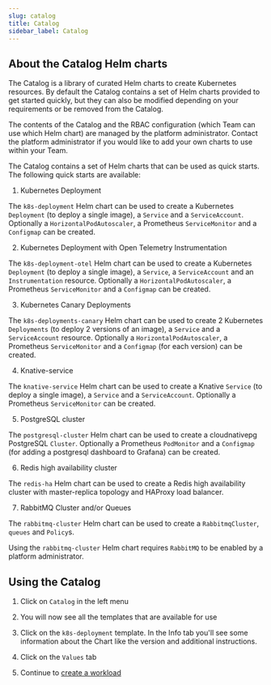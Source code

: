 ```yaml
---
slug: catalog
title: Catalog
sidebar_label: Catalog
---
```


## About the Catalog Helm charts

The Catalog is a library of curated Helm charts to create Kubernetes resources. By default the Catalog contains a set of Helm charts provided to get started quickly, but they can also be modified depending on your requirements or be removed from the Catalog. 

The contents of the Catalog and the RBAC configuration (which Team can use which Helm chart) are managed by the platform administrator. Contact the platform administrator if you would like to add your own charts to use within your Team.

The Catalog contains a set of Helm charts that can be used as quick starts. The following quick starts are available:

1. Kubernetes Deployment

The `k8s-deployment` Helm chart can be used to create a Kubernetes `Deployment` (to deploy a single image), a `Service` and a `ServiceAccount`. Optionally a `HorizontalPodAutoscaler`, a Prometheus `ServiceMonitor` and a `Configmap` can be created.

2. Kubernetes Deployment with Open Telemetry Instrumentation

The `k8s-deployment-otel` Helm chart can be used to create a Kubernetes `Deployment` (to deploy a single image), a `Service`, a `ServiceAccount` and an `Instrumentation` resource. Optionally a `HorizontalPodAutoscaler`, a Prometheus `ServiceMonitor` and a `Configmap` can be created.

3. Kubernetes Canary Deployments

The `k8s-deployments-canary` Helm chart can be used to create 2 Kubernetes `Deployments` (to deploy 2 versions of an image), a `Service` and a `ServiceAccount` resource. Optionally a `HorizontalPodAutoscaler`, a Prometheus `ServiceMonitor` and a `Configmap` (for each version) can be created.

4. Knative-service

The `knative-service` Helm chart can be used to create a Knative `Service` (to deploy a single image), a `Service` and a  `ServiceAccount`. Optionally a Prometheus `ServiceMonitor` can be created.

5. PostgreSQL cluster

The `postgresql-cluster` Helm chart can be used to create a cloudnativepg PostgreSQL `Cluster`. Optionally a Prometheus `PodMonitor` and a `Configmap` (for adding a postgresql dashboard to Grafana) can be created.

6. Redis high availability cluster

The `redis-ha` Helm chart can be used to create a Redis high availability cluster with master-replica topology and HAProxy load balancer.

7. RabbitMQ Cluster and/or Queues

The `rabbitmq-cluster` Helm chart can be used to create a `RabbitmqCluster`, `queues` and `Policy`s.

Using the `rabbitmq-cluster` Helm chart requires `RabbitMQ` to be enabled by a platform administrator.


## Using the Catalog

1. Click on `Catalog` in the left menu

2. You will now see all the templates that are available for use

3. Click on the `k8s-deployment` template. In the Info tab you'll see some information about the Chart like the version and additional instructions.

4. Click on the `Values` tab

5. Continue to [create a workload](workloads.md)
